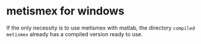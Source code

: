 # metismex for windows
If the only necessity is to use metismex with matlab,
the directory ``compiled metismex`` already has a compiled version ready to use. <br>
